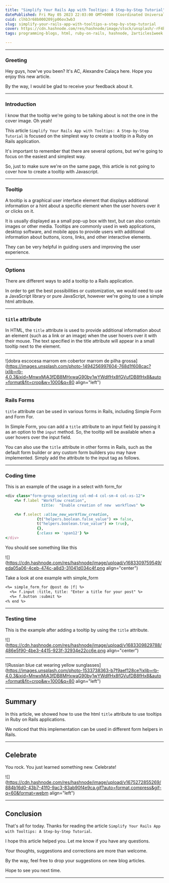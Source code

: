 ```yaml
---
title: "Simplify Your Rails App with Tooltips: A Step-by-Step Tutorial"
datePublished: Fri May 05 2023 22:03:00 GMT+0000 (Coordinated Universal Time)
cuid: clhb3r68b000209jp06ov3wb3
slug: simplify-your-rails-app-with-tooltips-a-step-by-step-tutorial
cover: https://cdn.hashnode.com/res/hashnode/image/stock/unsplash/-rF4kuvgHhU/upload/c65f053026159b2ae912daabf1a5f215.jpeg
tags: programming-blogs, html, ruby-on-rails, hashnode, 2articles1week

---
```


---

### Greeting

Hey guys, how've you been? It's AC, Alexandre Calaça here. Hope you enjoy this new article.

By the way, I would be glad to receive your feedback about it.

---

### Introduction

I know that the tooltip we're going to be talking about is not the one in the cover image. Oh yeah!

This article `Simplify Your Rails App with Tooltips: A Step-by-Step Tutorial` is focused on the simplest way to create a tooltip in a Ruby on Rails application.

It's important to remember that there are several options, but we're going to focus on the easiest and simplest way.

So, just to make sure we're on the same page, this article is not going to cover how to create a tooltip with Javascript.

---

### Tooltip

A tooltip is a graphical user interface element that displays additional information or a hint about a specific element when the user hovers over it or clicks on it.

It is usually displayed as a small pop-up box with text, but can also contain images or other media. Tooltips are commonly used in web applications, desktop software, and mobile apps to provide users with additional information about buttons, icons, links, and other interactive elements.

They can be very helpful in guiding users and improving the user experience.

---

### Options

There are different ways to add a tooltip to a Rails application.

In order to get the best possibilities or customization, we would need to use a JavaScript library or pure JavaScript, however we're going to use a simple html attribute.

---

### `title` attribute

In HTML, the `title` attribute is used to provide additional information about an element (such as a link or an image) when the user hovers over it with their mouse. The text specified in the title attribute will appear in a small tooltip next to the element.

---

![dobra escocesa marrom em cobertor marrom de pilha grossa](https://images.unsplash.com/photo-1494256997604-768d1f608cac?ixlib=rb-4.0.3&ixid=MnwxMjA3fDB8MHxwaG90by1wYWdlfHx8fGVufDB8fHx8&auto=format&fit=crop&w=1000&q=80 align="left")

---

### Rails Forms

`title` attribute can be used in various forms in Rails, including Simple Form and Form For.

In Simple Form, you can add a `title` attribute to an input field by passing it as an option to the `input` method. So, the tooltip will be available when a user hovers over the input field.

You can also use the `title` attribute in other forms in Rails, such as the default form builder or any custom form builders you may have implemented. Simply add the attribute to the input tag as follows.

---

### Coding time

This is an example of the usage in a select with form\_for

```ruby
<div class="form-group selecting col-md-4 col-sm-4 col-xs-12">
    <%= f.label "Workflow creation",
                title:  "Enable creation of new  workflows" %>

    <%= f.select :allow_new_workflow_creation,
              {t("helpers.boolean.false_value") => false,
              t("helpers.boolean.true_value") => true},
              {},
              {:class => 'span12'} %>
</div>
```

You should see something like this

![](https://cdn.hashnode.com/res/hashnode/image/upload/v1683309759549/eda05a06-4ceb-474c-a8d3-31041d034c4f.png align="center")

Take a look at one example with simple\_form

```apache
<%= simple_form_for @post do |f| %>
  <%= f.input :title, title: "Enter a title for your post" %>
  <%= f.button :submit %>
<% end %>
```

---

### Testing time

This is the example after adding a tooltip by using the `title` attribute.

![](https://cdn.hashnode.com/res/hashnode/image/upload/v1683309829788/486e5f90-4be3-4415-923f-32934e22cc6e.png align="center")

---

![Russian blue cat wearing yellow sunglasses](https://images.unsplash.com/photo-1533738363-b7f9aef128ce?ixlib=rb-4.0.3&ixid=MnwxMjA3fDB8MHxwaG90by1wYWdlfHx8fGVufDB8fHx8&auto=format&fit=crop&w=1000&q=80 align="left")

---

## Summary

In this article, we showed how to use the html `title` attribute to use tooltips in Ruby on Rails applications.

We noticed that this implementation can be used in different form helpers in Rails.

---

## Celebrate

You rock. You just learned something new. Celebrate!

![](https://cdn.hashnode.com/res/hashnode/image/upload/v1675272855269/884b16d0-43b7-41f0-9ac3-83ab90f4e9ca.gif?auto=format,compress&gif-q=60&format=webm align="left")

---

## Conclusion

That's all for today. Thanks for reading the article `Simplify Your Rails App with Tooltips: A Step-by-Step Tutorial`.

I hope this article helped you. Let me know if you have any questions.

Your thoughts, suggestions and corrections are more than welcome.

By the way, feel free to drop your suggestions on new blog articles.

Hope to see you next time.

---